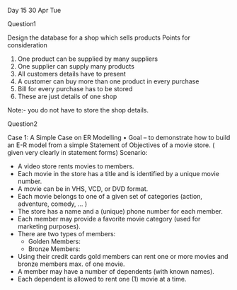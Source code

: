 Day 15 30 Apr Tue 

Question1

Design the database for a shop which sells products
Points for consideration
  1) One product can be supplied by many suppliers
  2) One supplier can supply many products
  3) All customers details have to present
  4) A customer can buy more than one product in every purchase
  5) Bill for every purchase has to be stored
  6) These are just details of one shop
 
Note:- you do not have to store the shop details.
 
Question2

Case 1: A Simple Case on ER Modelling
•	Goal – to demonstrate how to build an E-R model from a simple Statement of Objectives of a movie store. ( given very clearly in statement forms)
Scenario:
- A video store rents movies to members.
- Each movie in the store has a title and is identified by a unique movie number.
- A movie can be in VHS, VCD, or DVD format.
- Each movie belongs to one of a given set of categories (action, adventure, comedy, ... )
- The store has a name and a (unique) phone number for each member.
- Each member may provide a favorite movie category (used for marketing purposes).
- There are two types of members: 
  - Golden Members:
  - Bronze Members:
- Using  their credit cards gold members can rent one or more movies and bronze members max. of one movie.  
- A member may have a number of dependents (with known names).
- Each dependent is allowed to rent one (1) movie at a time.
